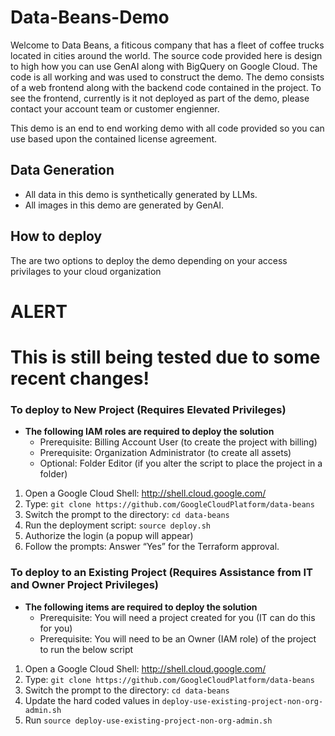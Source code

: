# Data-Beans-Demo

Welcome to Data Beans, a fiticous company that has a fleet of coffee trucks located in cities around the world.  The source code provided here is design to high how you can use GenAI along with BigQuery on Google Cloud.  The code is all working and was used to construct the demo.  The demo consists of a web frontend along with the backend code contained in the project.  To see the frontend, currently is it not deployed as part of the demo, please contact your account team or customer engienner.

This demo is an end to end working demo with all code provided so you can use based upon the contained license agreement.

## Data Generation
- All data in this demo is synthetically generated by LLMs.  
- All images in this demo are generated by GenAI.

## How to deploy
The are two options to deploy the demo depending on your access privilages to your cloud organization

# ALERT
# This is still being tested due to some recent changes!

### To deploy to New Project (Requires Elevated Privileges)
- **The following IAM roles are required to deploy the solution**
   - Prerequisite:  Billing Account User (to create the project with billing)
   - Prerequisite:  Organization Administrator (to create all assets)
   - Optional:      Folder Editor (if you alter the script to place the project in a folder)
1. Open a Google Cloud Shell: http://shell.cloud.google.com/
2. Type: ```git clone https://github.com/GoogleCloudPlatform/data-beans```
3. Switch the prompt to the directory: ```cd data-beans```
4. Run the deployment script: ```source deploy.sh```
5. Authorize the login (a popup will appear)
6. Follow the prompts: Answer “Yes” for the Terraform approval.


### To deploy to an Existing Project (Requires Assistance from IT and Owner Project Privileges)
- **The following items are required to deploy the solution**
   - Prerequisite: You will need a project created for you (IT can do this for you)
   - Prerequisite: You will need to be an Owner (IAM role) of the project to run the below script
1. Open a Google Cloud Shell: http://shell.cloud.google.com/
2. Type: ```git clone https://github.com/GoogleCloudPlatform/data-beans```
3. Switch the prompt to the directory: ```cd data-beans```
4. Update the hard coded values in ```deploy-use-existing-project-non-org-admin.sh```
5. Run ```source deploy-use-existing-project-non-org-admin.sh```


